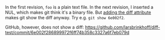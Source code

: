 In the first revision, `foo` is a plain text file.  In the next
revision, I inserted a NUL, which makes git think it's a binary file.
But [adding the diff attribute](.gitattributes) makes git show the
diff anyway.  Try e.g. `git show 6e002f2`.

GitHub, however, does not show a diff:
https://github.com/larsbrinkhoff/diff-test/commit/6e002f286899972f6ff74b358c3327a6f7eb079d
